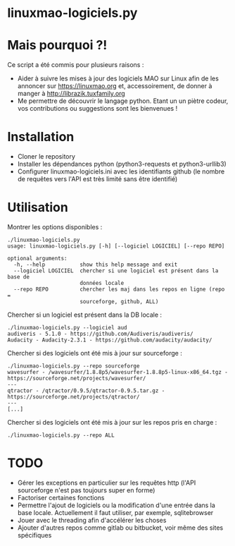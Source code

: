 # linuxmao-logiciels.py

# Mais pourquoi ?!

Ce script a été commis pour plusieurs raisons :
* Aider à suivre les mises à jour des logiciels MAO sur Linux afin de les 
  annoncer sur https://linuxmao.org et, accessoirement, de donner à manger à 
  http://librazik.tuxfamily.org
* Me permettre de découvrir le langage python. Etant un un piètre codeur, vos
  contributions ou suggestions sont les bienvenues !

# Installation
* Cloner le repository
* Installer les dépendances python (python3-requests et python3-urllib3)	
* Configurer linuxmao-logiciels.ini avec les identifiants github (le nombre de
  requêtes vers l'API est très limité sans être identifié)

# Utilisation

Montrer les options disponibles :
```
./linuxmao-logiciels.py 
usage: linuxmao-logiciels.py [-h] [--logiciel LOGICIEL] [--repo REPO]

optional arguments:
  -h, --help           show this help message and exit
  --logiciel LOGICIEL  chercher si une logiciel est présent dans la base de
                       données locale
  --repo REPO          chercher les maj dans les repos en ligne (repo =
                       sourceforge, github, ALL)
```

Chercher si un logiciel est présent dans la DB locale :
```
./linuxmao-logiciels.py --logiciel aud
audiveris - 5.1.0 - https://github.com/Audiveris/audiveris/
Audacity - Audacity-2.3.1 - https://github.com/audacity/audacity/

```

Chercher si des logiciels ont été mis à jour sur sourceforge :
```
./linuxmao-logiciels.py --repo sourceforge
wavesurfer - /wavesurfer/1.8.8p5/wavesurfer-1.8.8p5-linux-x86_64.tgz - https://sourceforge.net/projects/wavesurfer/
---
qtractor - /qtractor/0.9.5/qtractor-0.9.5.tar.gz - https://sourceforge.net/projects/qtractor/
---
[...]

```

Chercher si des logiciels ont été mis à jour sur les repos pris en charge  :
```
./linuxmao-logiciels.py --repo ALL

```

# TODO
* Gérer les exceptions en particulier sur les requêtes http (l'API 
  sourceforge n'est pas toujours super en forme)
* Factoriser certaines fonctions
* Permettre l'ajout de logiciels ou la modification d'une entrée dans la base 
  locale. Actuellement il faut utiliser, par exemple, sqlitebrowser
* Jouer avec le threading afin d'accélérer les choses
* Ajouter d'autres repos comme gitlab ou bitbucket, voir même des sites 
  spécifiques

